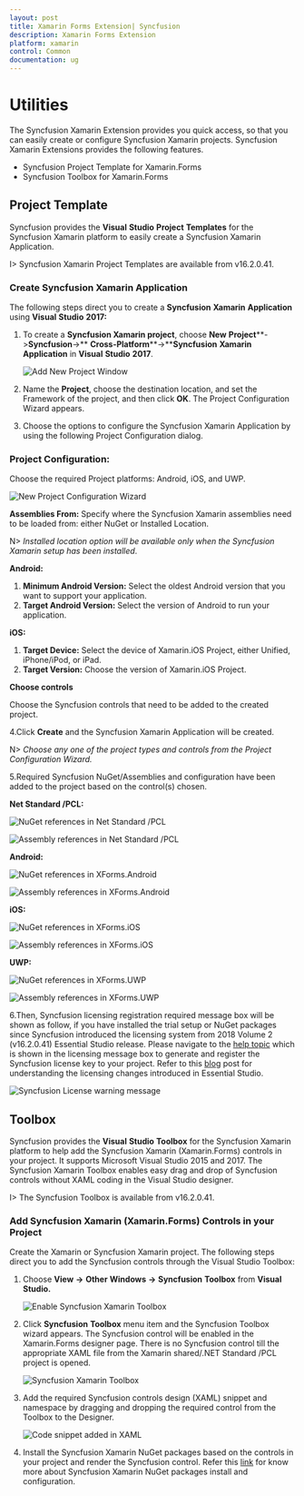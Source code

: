```yaml
---
layout: post
title: Xamarin Forms Extension| Syncfusion
description: Xamarin Forms Extension
platform: xamarin
control: Common 
documentation: ug
---
```


# Utilities

The Syncfusion Xamarin Extension provides you quick access, so that you can easily create or configure Syncfusion Xamarin projects. Syncfusion Xamarin Extensions provides the following features.

* Syncfusion Project Template for Xamarin.Forms
* Syncfusion Toolbox for Xamarin.Forms

## Project Template

Syncfusion provides the **Visual** **Studio** **Project** **Templates** for the Syncfusion Xamarin platform to easily create a Syncfusion Xamarin Application.

I> Syncfusion Xamarin Project Templates are available from v16.2.0.41.

### Create Syncfusion Xamarin Application

The following steps direct you to create a **Syncfusion** **Xamarin** **Application** using  **Visual** **Studio** **2017:**

1. To create a **Syncfusion Xamarin project**, choose **New** **Project****->****Syncfusion****->** **Cross-Platform****->****Syncfusion** **Xamarin** **Application** in **Visual** **Studio** **2017**.

     ![Add New Project Window](Syncfusion-Project-Templates_images/Syncfusion-Project-Templates_img1.jpeg)

2. Name the **Project**, choose the destination location, and set the Framework of the project, and then click **OK**. The Project Configuration Wizard appears.
   
3. Choose the options to configure the Syncfusion Xamarin Application by using the following Project Configuration dialog.

### Project Configuration:

Choose the required Project platforms: Android, iOS, and UWP. 

![New Project Configuration Wizard](Syncfusion-Project-Templates_images/Syncfusion-Project-Templates_img2.jpeg)

**Assemblies From:** Specify where the Syncfusion Xamarin assemblies need to be loaded from: either NuGet or Installed Location.

N> *Installed location option will be available only when the Syncfusion Xamarin setup has been installed*.

**Android:**

1.	**Minimum Android Version:** Select the oldest Android version that you want to support your application. 
2.	**Target Android Version:** Select the version of Android to run your application. 

**iOS:**

1.	**Target Device:**  Select the device of Xamarin.iOS Project, either Unified, iPhone/iPod, or iPad.
2.	**Target Version:** Choose the version of Xamarin.iOS Project.

**Choose controls**

Choose the Syncfusion controls that need to be added to the created project. 

4.Click **Create** and the Syncfusion Xamarin Application will be created.

   N> *Choose any one of the project types and controls from the Project Configuration Wizard.*

5.Required Syncfusion NuGet/Assemblies and configuration have been added to the project based on the control(s) chosen.

   **Net Standard /PCL:**

   ![NuGet references in Net Standard /PCL](Syncfusion-Project-Templates_images/Syncfusion-Project-Templates_img3.jpeg)

   ![Assembly references in Net Standard /PCL](Syncfusion-Project-Templates_images/Syncfusion-Project-Templates_img4.jpeg)

   **Android:**

   ![NuGet references in XForms.Android](Syncfusion-Project-Templates_images/Syncfusion-Project-Templates_img5.jpeg)

   ![Assembly references in XForms.Android](Syncfusion-Project-Templates_images/Syncfusion-Project-Templates_img6.jpeg)

   **iOS:**

   ![NuGet references in XForms.iOS](Syncfusion-Project-Templates_images/Syncfusion-Project-Templates_img7.jpeg)

   ![Assembly references in XForms.iOS](Syncfusion-Project-Templates_images/Syncfusion-Project-Templates_img8.jpeg)

   **UWP:**

   ![NuGet references in XForms.UWP](Syncfusion-Project-Templates_images/Syncfusion-Project-Templates_img9.jpeg)

   ![Assembly references in XForms.UWP](Syncfusion-Project-Templates_images/Syncfusion-Project-Templates_img10.jpeg)

6.Then, Syncfusion licensing registration required message box will be shown as follow, if you have installed the trial setup or NuGet packages since Syncfusion introduced the licensing system from 2018 Volume 2 (v16.2.0.41) Essential Studio release. Please navigate to the [help topic](https://help.syncfusion.com/common/essential-studio/licensing/license-key#how-to-generate-syncfusion-license-key) which is shown in the licensing message box to generate and register the Syncfusion license key to your project. Refer to this [blog](https://blog.syncfusion.com/post/Whats-New-in-2018-Volume-2-Licensing-Changes-in-the-1620x-Version-of-Essential-Studio.aspx) post for understanding the licensing changes introduced in Essential Studio.

   ![Syncfusion License warning message](Syncfusion-Project-Templates_images/Syncfusion-Project-Templates_img11.jpeg)

## Toolbox

Syncfusion provides the **Visual** **Studio** **Toolbox** for the Syncfusion Xamarin platform to help add the Syncfusion Xamarin (Xamarin.Forms) controls in your project. It supports Microsoft Visual Studio 2015 and 2017. The Syncfusion Xamarin Toolbox enables easy drag and drop of Syncfusion controls without XAML coding in the Visual Studio designer.

I> The Syncfusion Toolbox is available from v16.2.0.41.

### Add Syncfusion Xamarin (Xamarin.Forms) Controls in your Project

Create the Xamarin or Syncfusion Xamarin project. The following steps direct you to add the Syncfusion controls through the Visual Studio Toolbox:

1. Choose **View** **->** **Other** **Windows** **->** **Syncfusion** **Toolbox** from **Visual** **Studio.**

    ![Enable Syncfusion Xamarin Toolbox](Toolbox_images/Toolbox_img1.jpeg)

2. Click **Syncfusion** **Toolbox** menu item and the Syncfusion Toolbox wizard appears. The Syncfusion control will be enabled in the Xamarin.Forms designer page. There is no Syncfusion control till the appropriate XAML file from the Xamarin shared/.NET Standard /PCL project is opened.

    ![Syncfusion Xamarin Toolbox](Toolbox_images/Toolbox_img2.jpeg)

3. Add the required Syncfusion controls design (XAML) snippet and namespace by dragging and dropping the required control from the Toolbox to the Designer.

    ![Code snippet added in XAML](Toolbox_images/Toolbox_img3.jpeg)


4. Install the Syncfusion Xamarin NuGet packages based on the controls in your project and render the Syncfusion control. Refer this [link](https://help.syncfusion.com/xamarin/nuget-packages) for know more about Syncfusion Xamarin NuGet packages install and configuration.

